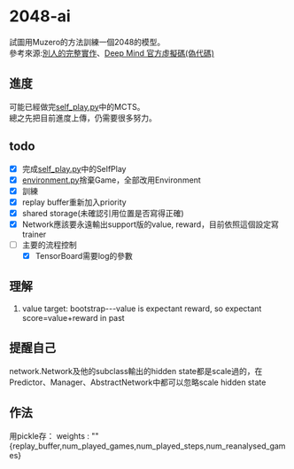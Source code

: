 # 2048-ai  
試圖用Muzero的方法訓練一個2048的模型。  
參考來源:[別人的完整實作](https://github.com/werner-duvaud/muzero-general)、[Deep Mind 官方虛擬碼(偽代碼)](https://arxiv.org/src/1911.08265v2/anc/pseudocode.py)
## 進度  
可能已經做完[self_play.py](self_play.py)中的MCTS。  
總之先把目前進度上傳，仍需要很多努力。
## todo  
- [x] 完成[self_play.py](self_play.py)中的SelfPlay  
- [x] [environment.py](environment.py)捨棄Game，全部改用Environment  
- [x] 訓練  
- [x] replay buffer重新加入priority  
- [x] shared storage(未確認引用位置是否寫得正確)  
- [x] Network應該要永遠輸出support版的value, reward，目前依照這個設定寫trainer
- [ ] 主要的流程控制  
    - [x] TensorBoard需要log的參數
		
## 理解
1. value target: bootstrap---value is expectant reward, so expectant score=value+reward in past
## 提醒自己
network.Network及他的subclass輸出的hidden state都是scale過的，在Predictor、Manager、AbstractNetwork中都可以忽略scale hidden state
## 作法
用pickle存：
    weights : ""
    {replay_buffer,num_played_games,num_played_steps,num_reanalysed_games}